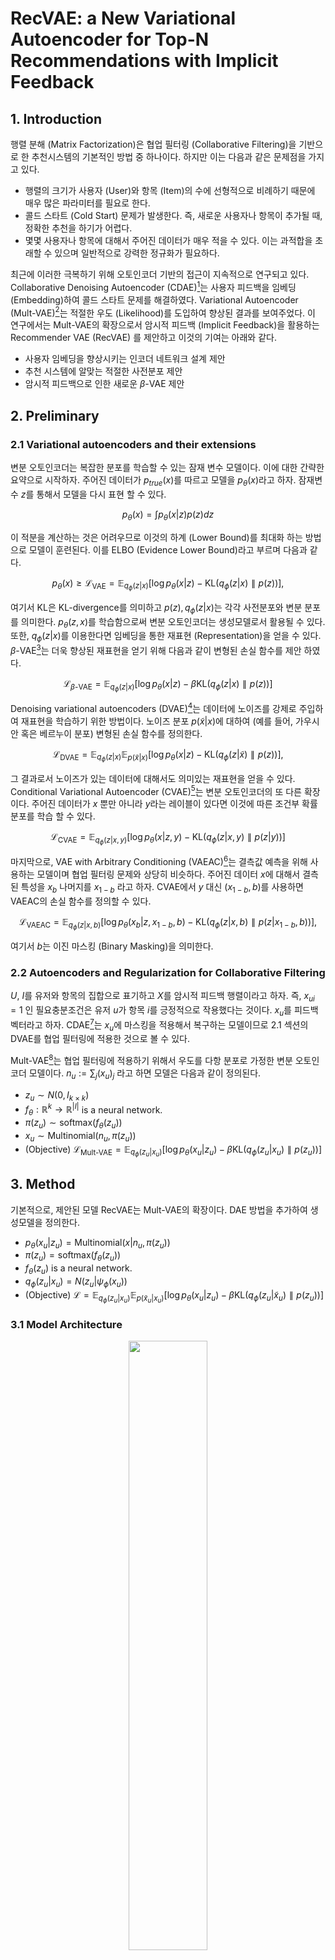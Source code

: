 ﻿# **RecVAE: a New Variational Autoencoder for Top-N Recommendations with Implicit Feedback** 

## **1. Introduction**  

행렬 분해 (Matrix Factorization)은 협업 필터링 (Collaborative Filtering)을 기반으로 한 추천시스템의 기본적인 방법 중 하나이다. 하지만 이는 다음과 같은 문제점을 가지고 있다. 

- 행렬의 크기가 사용자 (User)와 항목 (Item)의 수에 선형적으로 비례하기 때문에 매우 많은 파라미터를 필요로 한다.
- 콜드 스타트 (Cold Start) 문제가 발생한다. 즉, 새로운 사용자나 항목이 추가될 때, 정확한 추천을 하기가 어렵다.
- 몇몇 사용자나 항목에 대해서 주어진 데이터가 매우 적을 수 있다. 이는 과적합을 초래할 수 있으며 일반적으로 강력한 정규화가 필요하다.

최근에 이러한 극복하기 위해 오토인코더 기반의 접근이 지속적으로 연구되고 있다. Collaborative Denoising Autoencoder (CDAE)[^1]는 사용자 피드백을 임베딩 (Embedding)하여 콜드 스타트 문제를 해결하였다. Variational Autoencoder (Mult-VAE)[^2]는 적절한 우도 (Likelihood)를 도입하여 향상된 결과를 보여주었다. 이 연구에서는 Mult-VAE의 확장으로서 암시적 피드백 (Implicit Feedback)을 활용하는 Recommender VAE (RecVAE) 를 제안하고 이것의 기여는 아래와 같다.

- 사용자 임베딩을 향상시키는 인코더 네트워크 설계 제안
- 추천 시스템에 알맞는 적절한 사전분포 제안
- 암시적 피드백으로 인한 새로운 $\beta$-VAE 제안 

## **2. Preliminary**  

### **2.1 Variational autoencoders and their extensions**

변분 오토인코더는 복잡한 분포를 학습할 수 있는 잠재 변수 모델이다. 이에 대한 간략한 요약으로 시작하자. 주어진 데이터가 $p_ {true}(x)$를 따르고 모델을 $p_ {\theta}(x)$라고 하자. 잠재변수 $z$를 통해서 모델을 다시 표현 할 수 있다.

$$
p_ {\theta}(x) = \int p_ {\theta}(x \vert z)p(z)dz
$$

이 적분을 계산하는 것은 어려우므로 이것의 하계 (Lower Bound)를 최대화 하는 방법으로 모델이 훈련된다. 이를 ELBO (Evidence Lower Bound)라고 부르며 다음과 같다. 

$$
p_ {\theta}(x) \geq \mathcal{L}_ {\text{VAE}} = \mathbb{E}_ {q_ {\phi}(z \vert x)} \left[ \log p_ {\theta}(x \vert z) - \text{KL}({q_ {\phi}(z \vert x)} \parallel p(z) )\right],
$$

여기서 $\text{KL}$은 KL-divergence를 의미하고 $p(z), q_ {\phi}(z \vert x)$는 각각 사전분포와 변분 분포를 의미한다. $p_ {\theta}(z,x)$를 학습함으로써 변분 오토인코더는 생성모델로서 활용될 수 있다. 또한, $q_ {\phi}(z \vert x)$를 이용한다면 임베딩을 통한 재표현 (Representation)을 얻을 수 있다. $\beta$-VAE[^3]는 더욱 향상된 재표현을 얻기 위해 다음과 같이 변형된 손실 함수를 제안 하였다.

$$
\mathcal{L}_ {\beta\text{-VAE}} = \mathbb{E}_ {q_ {\phi}(z \vert x)} \left[ \log p_ {\theta}(x \vert z) - \beta \text{KL}({q_ {\phi}(z \vert x)} \parallel p(z) )\right]
$$

Denoising variational autoencoders (DVAE)[^4]는 데이터에 노이즈를 강제로 주입하여 재표현을 학습하기 위한 방법이다. 노이즈 분포 $p(\tilde{x} \vert x)$에 대하여 (예를 들어, 가우시안 혹은 베르누이 분포) 변형된 손실 함수를 정의한다.

$$
\mathcal{L}_ {\text{DVAE}} = \mathbb{E}_ {q_ {\phi}(z \vert x)} \mathbb{E}_ {p(\tilde{x} \vert x)} \left[ \log p_ {\theta}(x \vert z) - \text{KL}({q_ {\phi}(z \vert \tilde{x})} \parallel p(z) )\right],
$$

그 결과로서 노이즈가 있는 데이터에 대해서도 의미있는 재표현을 얻을 수 있다. Conditional Variational Autoencoder (CVAE)[^5]는 변분 오토인코더의 또 다른 확장이다. 주어진 데이터가 $x$ 뿐만 아니라 $y$라는 레이블이 있다면 이것에 따른 조건부 확률 분포를 학습 할 수 있다. 

$$
\mathcal{L}_ {\text{CVAE}} = \mathbb{E}_ {q_ {\phi}(z \vert x, y)}\left[ \log p_ {\theta}(x \vert z, y) - \text{KL}({q_ {\phi}(z \vert x, y)} \parallel p(z \vert y) )\right]
$$

마지막으로, VAE with Arbitrary Conditioning (VAEAC)[^6]는 결측값 예측을 위해 사용하는 모델이며 협업 필터링 문제와 상당히 비슷하다. 주어진 데이터 $x$에 대해서 결측된 특성을 $x_ {b}$ 나머지를 $x_ {1-b}$ 라고 하자. CVAE에서 $y$ 대신 $(x_ {1-b}, b)$를 사용하면 VAEAC의 손실 함수를 정의할 수 있다.

$$
\mathcal{L}_ {\text{VAEAC}} = \mathbb{E}_ {q_ {\phi}(z \vert x, b)}\left[ \log p_ {\theta}(x_ {b} \vert z, x_ {1-b}, b) - \text{KL}({q_ {\phi}(z \vert x, b)} \parallel p(z \vert x_ {1-b}, b) )\right],
$$

여기서 $b$는 이진 마스킹 (Binary Masking)을 의미한다. 

### **2.2 Autoencoders and Regularization for Collaborative Filtering**

$U$, $I$를 유저와 항목의 집합으로 표기하고 $X$를 암시적 피드백 행렬이라고 하자. 즉, $x_ {ui} = 1$ 인 필요충분조건은 유저 $u$가 항목 $i$를 긍정적으로 작용했다는 것이다. $x_ {u}$를 피드백 벡터라고 하자. CDAE[^1]는 $x_ {u}$에 마스킹을 적용해서 복구하는 모델이므로 2.1 섹션의 DVAE를 협업 필터링에 적용한 것으로 볼 수 있다.

Mult-VAE[^2]는 협업 필터링에 적용하기 위해서 우도를 다항 분포로 가정한 변분 오토인코더 모델이다. $n_ {u}:= \sum_{j} (x_ {u})_ {j}$ 라고 하면 모델은 다음과 같이 정의된다.

- $z_{u} \sim N(0,I_ {k \times k})$
- $f_ {\theta}: \mathbb{R}^{k} \rightarrow \mathbb{R}^{\vert I \vert}$ is a neural network.
- $\pi(z_ {u}) \sim \text{softmax}(f_ {\theta}(z_{u}))$ 
- $x_ {u} \sim \text{Multinomial}(n_ {u}, \pi(z_ {u}))$
- (Objective) $\mathcal{L}_ {\text{Mult-VAE}} = \mathbb{E}_ {q_ {\phi}(z_ {u} \vert x_ {u})} \left[ \log p_ {\theta}(x_ {u} \vert z_ {u}) - \beta \text{KL}({q_ {\phi}(z_{u} \vert x_ {u})} \parallel p(z_ {u}) )\right]$

## **3. Method** 

기본적으로, 제안된 모델 RecVAE는 Mult-VAE의 확장이다. DAE 방법을 추가하여 생성모델을 정의한다.

- $p_ {\theta}(x_ {u} \vert z_ {u}) = \text{Multinomial}(x \vert n_ {u}, \pi(z_ {u}))$
- $\pi(z_ {u}) = \text{softmax}(f_ {\theta}(z_ {u}))$
- $f_{\theta}(z_ {u})$ is a neural network.
- $q_ {\phi}(z_ {u} \vert x_ {u}) = N(z_ {u} \vert \psi_ {\phi}(x_ {u}))$
- (Objective) $\mathcal{L} = \mathbb{E}_ {q_ {\phi}(z_ {u} \vert x_ {u})} \mathbb{E}_ {p(\tilde{x}_ {u} \vert x_ {u})}\left[ \log p_ {\theta}(x_ {u} \vert z_ {u}) - \beta \text{KL}({q_ {\phi}(z_ {u} \vert \tilde{x}_ {u})} \parallel p(z_ {u}) )\right]$

### **3.1 Model Architecture**

<p align="center">
<img src="https://i.ibb.co/xJQrsLz/2023-10-14-164239.png" width="50%" height="50%">
</p>

첫번째 변화는 dense CNNs[^7], swish activation functions[^8], layer normalization[^9]과 같은 아이디어를 결합해 협업 필터링에 알맞는 추론 네트워크를 제안하며 위 그림과 같은 구조를 가지고 있다.

### **3.2 Composite prior**

<p align="center">
<img src="https://i.ibb.co/tJDwC9P/2023-10-14-205240.png" width="50%" height="50%">
</p>

Mult-VAE 구조에서 데이터의 희소성 (Sparsity) 때문에 변분 분포의 파라미터 최적화가 어려움을 겪을 수 있다. 이는 강화학습에서 forgetting 효과라고 알려져 있으며 정책 기반 강화학습 논문에 많은 논의가 있었다[^10]. 이를 해결 하기 위한 방법중 하나는 학습된 파라미터를 기억해두는 방법이다. 즉, 새로운 파라미터를 찾는 학습은 좋은 결과를 주는 파라미터로 부터 크게 벗어나지 않게 정규화를 주어야 한다.

이는 오토인코더에 구조에서 $q_ {\phi}(z \vert x)$를 업데이트 할 때, 이전에 얻었던 $q_ {\phi_ {\text{old}}}(z \vert x)$을 적당히 유지하고 싶은 것과 같다 . 이를 수행할 수 있는 한 방법은 본래의 사전분포와 $q_ {\phi_ {\text{old}}}(z \vert x)$의 컨벡스 결합을 새로운 사전분포로 사용하는 것이다. 즉,

> $p(z \vert \phi_ {\text{old}},x) = \alpha N(z \vert 0,I) + (1-\alpha)q_ {\phi_ \text{old}}(z \vert x)$

최종적인 모델 설계는 위 사진과 같다.

### **3.3 Rescaling KL divergence**

$\beta$-VAE[^3]은 재표현을 학습하기 위한 좋은 방법이지만 파라미터를 선택하는 방법이 학습에 큰 영향을 미친다. 기존의 연구[^11]와는 다르게 협업 필터링 변분 오토인코더 모델에 알맞는 $\beta$ 선택 방법에 대한 연구가 필요하다. 

유저 피드백이 부분적으로 주어졌다고 하자. 부분적인 데이터에 대해서 $X_ {u}^{0}$를 유저 $u$가 긍정적으로 평가한 항목의 집합이라 하고 $X_ {u}^{f}$ 긍정적으로 평가한 모든 항목의 집합이라고 하자. 항목들이 원 핫 인코딩으로 주어졌다고 하고, 다음과 같이 기호를 적자.

- $x_ {u} = \sum_ {a \in X_ {u}^{0}}1_ {a}$
- $x_ {u}^{f} = \sum_ {a \in X_ {u}^{f}}1_ {a}$
- $\text{KL}_ {u} = \text{KL}(q_ {\phi}(z_ {u} \vert x_ {u}) \parallel p(z_ {u}))$ 
- $\text{KL}_ {u}^{f} = \text{KL}(q_ {\phi}(z_ {u} \vert x_ {u}^{f}) \parallel p(z_ {u}))$ 

여기서 $1_ {a}$는 항목 $a$에 대응되는 원 핫 인코딩된 벡터이다. 기존의 ELBO를 다음과 같이 정리 할 수 있다.

> $\mathcal{L} = \mathbb{E}_ {q_ {\phi}(z_ {u} \vert x_ {u}^{f})}\left[ \log \text{Multinomial}(x_ {u}^{f} \vert \pi(z_ {u})) - \text{KL}_ {u}^{f}\right]$
> $= \mathbb{E}_ {q_ {\phi}(z_ {u} \vert x_ {u}^{f})} \left[ \sum_ {a \in X_ {u}^{f}} \log \text{Cat}(1_ {a} \vert \pi(z_ {u})) - \text{KL}_ {u}^{f}\right] + C$
> $= \mathbb{E}_ {q_ {\phi}(z_ {u} \vert x_ {u}^{f})}  \sum_ {a \in X_ {u}^{f}} \left[  \log \text{Cat}(1_ {a} \vert \pi(z_ {u})) - \frac{1}{\vert X_ {u}^{f}\vert} \text{KL}_ {u}^{f}\right] + C$,

여기서 $\text{Cat}$는 카테고리 분포이고 $C$는 최적화에 영향을 주지 않는 상수이다. (실제로 $\text{Multinomial}$의 정규화 상수이다.) 부분적 피드백에 대해 주어진 ELBO를 근사시키기 위해서 $q_ {\phi}(z_ {u} \vert x_{u}) \approx q_ {\phi}(z_ {u} \vert x_ {u}^{f})$ 그리고 $\text{KL}_ {u} \approx \text{KL} _{u}^{f}$를 가정하자. 위 마지막 식에서 급수의 범위 $X_ {u}^{f}$를 $X_ {u}^{0}$로 대체하고 추가적인 가정을 이용하면,

> $\approx \frac{X_ {u}^{f}}{X_ {u}^{o}} \mathbb{E}_ {q_ {\phi}(z_ {u} \vert x_ {u}^{f})}  \sum_ {a \in X_ {u}^{0}} \left[  \log \text{Cat}(1_ {a} \vert \pi(z_ {u})) - \frac{1}{\vert X_ {u}^{f}\vert} \text{KL}_ {u}^{f}\right] + C$
> $\approx \frac{X_ {u}^{f}}{X_ {u}^{o}} \mathbb{E}_ {q_ {\phi}(z_ {u} \vert x_ {u})}  \sum_ {a \in X_ {u}^{0}} \left[  \log \text{Cat}(1_ {a} \vert \pi(z_ {u})) - \frac{1}{\vert X_ {u}^{f}\vert} \text{KL}_ {u}\right] + C$
> $= \frac{X_ {u}^{f}}{X_ {u}^{o}} \mathbb{E}_ {q_ {\phi}(z_ {u} \vert x_ {u})} \left[  \sum_ {a \in X_ {u}^{0}} \log \text{Cat}(1_ {a} \vert \pi(z_ {u})) - \frac{\vert X_ {u}^{0}\vert}{\vert X_ {u}^{f}\vert} \text{KL}_ {u}\right] + C$
> $= \frac{X_ {u}^{f}}{X_ {u}^{o}} \mathbb{E}_ {q_ {\phi}(z_ {u} \vert x_ {u})} \left[  \log \text{Multinomial}(x_ {u} \vert \pi(z_ {u})) - \frac{\vert X_ {u}^{0}\vert}{\vert X_ {u}^{f}\vert} \text{KL}_ {u}\right] + C$

만약 $u$ 마다 $\vert X_ {u}^{f} \vert$가 일정하다면 새로운 상수 $\gamma = \frac{1}{\vert X_ {u}^{f} \vert}$를 정의하여 최종적으로 다음을 얻는다. (기댓값의 계수는 제거 할 수 있다.)

> $\mathcal{L} \approx \mathbb{E}_ {q_ {\phi}(z_ {u} \vert x_ {u})} \left[  \log \text{Multinomial}(x_ {u} \vert \pi(z_ {u})) - \gamma \vert X_ {u}^{0}\vert \text{KL}_ {u}\right]$

이와 같은 방법으로 암시적인 피드백이 주어졌을 때 $\beta = \beta(x)$를 $\gamma \vert X_ {u}^{0}\vert$로 선택 할 수 있다. 

### **3.4 Summary**

섹션 3.1, 3.2, 3.3의 결과를 종합하여 개선 손실 함수를 제안한다.

> $\mathcal{L} _{\text{RecVAE}} = \mathbb{E}_ {q_ {\phi}(z \vert x)} \mathbb{E}_ {p(\tilde{x} \vert x)}\left[ \log p_ {\theta}(x \vert z) - \beta(x) \text{KL}({q_ {\phi}(z \vert \tilde{x})} \parallel p(z \vert \phi_ {\text{old}}, x) )\right]$

모델 훈련을 마친 뒤, 새로운 사용자에 $x$에 대해서 $p_ {\theta}( x \vert q_ {\phi}(z \vert x))$은 항목 별 긍정적으로 평가할 확률을 준다. 이를 이용하여 상위 항목을 추천 해줄 수 있다.

  
## **4. Experiment**  

RecVAE는 Adam[^12]옵티마이저로 최적화 됐으며 $\text{lr} = 5*10^{-4}$와 $500$의 배치 크기가 사용되었다. 노이즈는 평균이 $0.5$인 베르누이 분포로 주입됐고 성능을 향상시키위해 $N(0,10I)$을 복합 사전분포에 추가했다. 즉, $p(z)$, $q_ {\phi_ {\text{old}}}$, $N(0,10I)$가 복합 사전분포로 사용됐고 각각의 비율은 3:15:2가 적합했다. $\gamma$는 교차검증 (Cross-validation)을 통해 데이터마다 다른 값을 선택했다.

### **4.1 Datasets**  

||데이터 차원|평가된 항목 수|$\gamma$|
|---|---|---|---|
|MovieLens-20M|(136677, 20720)|9,990,682|0.005|
|Netflix Prize Dataset|(463435, 17769)|56,880,037|0.0035|
|Million Songs Dataset|(571355, 41140)|33,633,450|0.01|

RecVAE는 MovieLens-20M[^13], Netflix Prize Dataset[^14], Million Songs Dataset[^15]에서 평가되었으며 위 표는 각 데이터의 정보와 사용된 $\gamma$를 나타낸다. 각 데이터는 8:2의 비율로 훈련데이터와 평가데이터로 분리됐다.

### **4.2 Baselines**  

모델을 비교하기 위해서 3가지 유형의 모델들을 비교할 것이다.

- Linear models from classical collaborative filtering
	- Weighted Matrix Factorization (WMF)[^16]
	- Sparse LInear Method (SLIM)[^17]
	- Embarrassingly Shallow Autoencoder (EASE)[^18]
- Rank method
	- WARP[^19]
	- LambdaNet[^20]
- Autoencoder-based method
	- CDAE[^1]
	- Mult-DAE & Mult-VAE[^2]
	- Ranking-Critical Training (RaCT)[^21]

### **4.3 Evaluation Metrics**  

테스트 유저 $u$의 항목 $X_ {u}^{t}$와 모델의 (내림차순) 결과 $R_ {u}^{(n)}$에 대해서 $\text{Recall@}k(u)$와 $\text{NDCG@}(k(u)$가 평가 지표로서 사용될 것이다.

> $\text{Recall@}k(u) = \frac{1}{\min(\vert R_ {u}^{(n)} \vert, \vert X_ {u}^{t} \vert)} \sum_{n=1}^{k} 1\left[R_ {u}^{(n)} \in  X_ {u}^{t} \right]$ 
> $\text{DGG@}k(u) = \sum_{n=1}^{k}\frac{2^{1\left[R_ {u}^{(n)} \in  X_ {u}^{t} \right]}-1}{\log(n+1)}$
> $\text{NDCG@}(k(u) = \text{DCG@}k(u) / \left( \sum_{n=1}^{\vert X_ {u}^{t} \vert } \frac{1}{\log(n+1)} \right)$

### **4.4 Results**  

<p align="center">
<img src="https://i.ibb.co/ZdpKqMG/2023-10-15-001248.png" width="50%" height="50%">
</p>

RecVAE을 각 경쟁 모델과 비교한 결과이다. 볼드체는 가장 좋은 결과이며 밑줄은 두번째로 좋은 결과이다. Million Songs Dataset에서는 EASE가 좋은 성능을 보이지만 나머지 결과에선 RecVAE가 좋은 모습을 보여준다.

<p align="center">
<img src="https://i.ibb.co/yWsMDnT/2023-10-15-001902.png" width="50%" height="50%">
</p>

인코더 설계, 복합 사전분포, $\beta$ 조정, 교대훈련, 노이즈 주입에 대한 제거 연구 (Ablation Study)에 대한 결과이다. 교대훈련이란 인코더와 디코더를 동시에 훈련하지 않고 각각 훈련하는 것을 의미한다. 위 표에 따르면 각각의 기능은 성능 향상에 도움이 된다. 일부 기능은 개별적으로 적용되는 것보다 함께 사용되는 것이 효과적이다. (예를 들어, $\beta$ 조정과 교대훈련) 

<p align="center">
<img src="https://i.ibb.co/VJqBBFt/2023-10-15-002402.png" width="80%" height="80%">
</p>

위 그래프는 복합 사전분포의 용이함을 증명하기 위해 임의로 선택된 사용자의 에폭 (epoch)에 따른 NDCG@100의 변화량을 그린 것이다. 기존의 가우시안 사전분포 보다 복합 사전분포의 변동량이 더욱 안정적인 것을 확인 할 수 있다. 

## **5. Conclusion**  

이 논문에서는 Mult-VAE의 개선된 버전인 RecVAE를 제안한다. 이는 새로운 인코더 구조, 복합 사전분포, 협업필터링에 알맞은 $\beta$ 조정 방식을 포함하고 있으며, 여러가지 데이터에서 다른 모델의 성능을 능가했다. 향후 연구 방향으로서 주목되는 점은 (1) 이 방법을 유저와 항목을 뒤바꾸어 실험하면 어떻게 될지, (2) 사전분포를 더욱 복잡하게 만들면 어떻게 될지, (3) 컨벡스 결합이 아닌 다른 방법의 정규화를 이용하여 forgetting problem을 해결할 수 있는지와 같은 것이 고려된다.

---  
## **Additional materials & References**
Code Availability
>https://github.com/ilya-shenbin/RecVAE

Author information
* Ilya Shenbin
    * Samsung-PDMI Joint AI Center
    * ilya.shenbin@gmail.com

* Anton Alekseev
    * Samsung-PDMI Joint AI Center
    * anton.m.alexeyev@gmail.com

* Elena Tutubalina
    * Samsung-PDMI Joint AI Center
    * tutubalinaev@gmail.com

* Valentin Malykh
    * Neural Systems and Deep Learning Laboratory
    * valentin.malykh@phystech.edu

* Sergey I. Nikolenko
    * Samsung-PDMI Joint AI Center
    * sergey@logic.pdmi.ras.ru
 
[^1]: Yao Wu, Christopher DuBois, Alice X Zheng, and Martin Ester. 2016. Collaborative denoising auto-encoders for top-n recommender systems. In Proceedings of the Ninth ACM International Conference on Web Search and Data Mining. ACM, 153–162.
[^2]: Dawen Liang, Rahul G Krishnan, Matthew D Hoffman, and Tony Jebara. 2018. Variational autoencoders for collaborative filtering. In Proceedings of the 2018 World Wide Web Conference on World Wide Web. International World Wide Web Conferences Steering Committee, 689–698.
[^3]: Irina Higgins, Loic Matthey, Arka Pal, Christopher Burgess, Xavier Glorot, Matthew Botvinick, Shakir Mohamed, and Alexander Lerchner. 2017. BetaVAE: Learning basic visual concepts with a constrained variational framework. In International Conference on Learning Representations, Vol. 3.
[^4]: Daniel Im Jiwoong Im, Sungjin Ahn, Roland Memisevic, and Yoshua Bengio. 2017. Denoising criterion for variational auto-encoding framework. In Thirty-First AAAI Conference on Artificial Intelligence.
[^5]: Kihyuk Sohn, Honglak Lee, and Xinchen Yan. 2015. Learning structured output representation using deep conditional generative models. In Advances in neural information processing systems. 3483–3491.
[^6]: Oleg Ivanov, Michael Figurnov, and Dmitry P. Vetrov. 2019. Variational Autoencoder with Arbitrary Conditioning. In 7th International Conference on Learning Representations, ICLR 2019, New Orleans, LA, USA, May 6-9, 2019. OpenReview.net. https://openreview.net/forum?id=SyxtJh0qYm.
[^7]: Gao Huang, Zhuang Liu, and Kilian Q. Weinberger. 2016. Densely Connected Convolutional Networks. CoRR abs/1608.06993 (2016). arXiv:1608.06993 http: //arxiv.org/abs/1608.06993.
[^8]: Prajit Ramachandran, Barret Zoph, and Quoc V. Le. 2018. Searching for Activation Functions. In 6th International Conference on Learning Representations, ICLR 2018, Vancouver, BC, Canada, April 30 - May 3, 2018, Workshop Track Proceedings. OpenReview.net. https://openreview.net/forum?id=Hkuq2EkPf.
[^9]: Jimmy Lei Ba, Jamie Ryan Kiros, and Geoffrey E. Hinton. 2016. Layer Normalization. arXiv e-prints, Article arXiv:1607.06450 (Jul 2016), arXiv:1607.06450 pages. arXiv:stat.ML/1607.06450.
[^10]: Rein Houthooft, Xi Chen, Yan Duan, John Schulman, Filip De Turck, and Pieter Abbeel. 2016. Vime: Variational information maximizing exploration. In Advances in Neural Information Processing Systems. 1109–1117.
[^11]: Samuel R Bowman, Luke Vilnis, Oriol Vinyals, Andrew Dai, Rafal Jozefowicz, and Samy Bengio. 2016. Generating Sentences from a Continuous Space. In Proceedings of The 20th SIGNLL Conference on Computational Natural Language Learning. 10–21.
[^12]: Diederik P. Kingma and Jimmy Ba. 2015. Adam: A Method for Stochastic Optimization. In 3rd International Conference on Learning Representations, ICLR 2015, San Diego, CA, USA, May 7-9, 2015, Conference Track Proceedings, Yoshua Bengio and Yann LeCun (Eds.). http://arxiv.org/abs/1412.6980
[^13]: F. Maxwell Harper and Joseph A. Konstan. 2015. The MovieLens Datasets: History and Context. ACM Trans. Interact. Intell. Syst. 5, 4, Article 19 (Dec. 2015), 19 pages. https://doi.org/10.1145/2827872.
[^14]: James Bennett, Stan Lanning, et al. 2007. The netflix prize. In Proceedings of KDD cup and workshop, Vol. 2007. New York, NY, USA., 35.
[^15]: Thierry Bertin-Mahieux, Daniel P.W. Ellis, Brian Whitman, and Paul Lamere. 2011. The Million Song Dataset. In Proceedings of the 12th International Conference on Music Information Retrieval (ISMIR 2011).
[^16]: Yifan Hu, Yehuda Koren, and Chris Volinsky. 2008. Collaborative filtering for implicit feedback datasets. In 2008 Eighth IEEE International Conference on Data Mining. Ieee, 263–272.
[^17]: Xia Ning and George Karypis. 2011. Slim: Sparse linear methods for top-n recommender systems. In 2011 IEEE 11th International Conference on Data Mining. IEEE, 497–506.
[^18]: Harald Steck. 2019. Embarrassingly Shallow Autoencoders for Sparse Data. In The World Wide Web Conference. ACM, 3251–3257.
[^19]: Jason Weston, Samy Bengio, and Nicolas Usunier. 2011. Wsabie: Scaling up to large vocabulary image annotation. In Twenty-Second International Joint Conference on Artificial Intelligence.
[^20]: Christopher J Burges, Robert Ragno, and Quoc V Le. 2007. Learning to rank with nonsmooth cost functions. In Advances in neural information processing systems. 193–200.
[^21]: Sam Lobel, Chunyuan Li, Jianfeng Gao, and Lawrence Carin. 2019. Towards Amortized Ranking-Critical Training for Collaborative Filtering. arXiv preprint arXiv:1906.04281 (2019).
